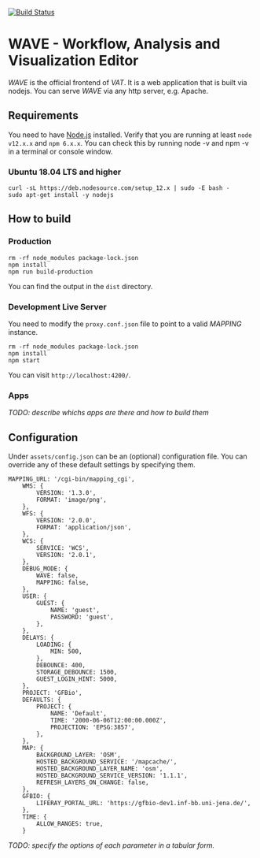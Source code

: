 [![Build Status](https://img.shields.io/endpoint.svg?url=https%3A%2F%2Factions-badge.atrox.dev%2Fumr-dbs%2Fwave%2Fbadge&style=flat)](https://actions-badge.atrox.dev/umr-dbs/wave/goto)

# WAVE - Workflow, Analysis and Visualization Editor
*WAVE* is the official frontend of *VAT*.
It is a web application that is built via nodejs.
You can serve *WAVE* via any http server, e.g. Apache.

## Requirements
You need to have [Node.js](https://nodejs.org) installed.
Verify that you are running at least `node v12.x.x` and `npm 6.x.x`.
You can check this by running node -v and npm -v in a terminal or console window.

### Ubuntu 18.04 LTS and higher
```
curl -sL https://deb.nodesource.com/setup_12.x | sudo -E bash -
sudo apt-get install -y nodejs
```

## How to build
### Production
```
rm -rf node_modules package-lock.json
npm install
npm run build-production
```
You can find the output in the `dist` directory.

### Development Live Server
You need to modify the `proxy.conf.json` file to point to a valid *MAPPING* instance.
```
rm -rf node_modules package-lock.json
npm install
npm start
```
You can visit `http://localhost:4200/`.

### Apps
*TODO: describe whichs apps are there and how to build them*

## Configuration
Under `assets/config.json` can be an (optional) configuration file.
You can override any of these default settings by specifying them.
```
MAPPING_URL: '/cgi-bin/mapping_cgi',
    WMS: {
        VERSION: '1.3.0',
        FORMAT: 'image/png',
    },
    WFS: {
        VERSION: '2.0.0',
        FORMAT: 'application/json',
    },
    WCS: {
        SERVICE: 'WCS',
        VERSION: '2.0.1',
    },
    DEBUG_MODE: {
        WAVE: false,
        MAPPING: false,
    },
    USER: {
        GUEST: {
            NAME: 'guest',
            PASSWORD: 'guest',
        },
    },
    DELAYS: {
        LOADING: {
            MIN: 500,
        },
        DEBOUNCE: 400,
        STORAGE_DEBOUNCE: 1500,
        GUEST_LOGIN_HINT: 5000,
    },
    PROJECT: 'GFBio',
    DEFAULTS: {
        PROJECT: {
            NAME: 'Default',
            TIME: '2000-06-06T12:00:00.000Z',
            PROJECTION: 'EPSG:3857',
        },
    },
    MAP: {
        BACKGROUND_LAYER: 'OSM',
        HOSTED_BACKGROUND_SERVICE: '/mapcache/',
        HOSTED_BACKGROUND_LAYER_NAME: 'osm',
        HOSTED_BACKGROUND_SERVICE_VERSION: '1.1.1',
        REFRESH_LAYERS_ON_CHANGE: false,
    },
    GFBIO: {
        LIFERAY_PORTAL_URL: 'https://gfbio-dev1.inf-bb.uni-jena.de/',
    },
    TIME: {
        ALLOW_RANGES: true,
    }
```
*TODO: specify the options of each parameter in a tabular form.*
